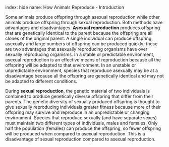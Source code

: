 index: hide
name: How Animals Reproduce - Introduction

Some animals produce offspring through asexual reproduction while other animals produce offspring through sexual reproduction. Both methods have advantages and disadvantages.  **Asexual reproduction** produces offspring that are genetically identical to the parent because the offspring are all clones of the original parent. A single individual can produce offspring asexually and large numbers of offspring can be produced quickly; these are two advantages that asexually reproducing organisms have over sexually reproducing organisms. In a stable or predictable environment, asexual reproduction is an effective means of reproduction because all the offspring will be adapted to that environment. In an unstable or unpredictable environment, species that reproduce asexually may be at a disadvantage because all the offspring are genetically identical and may not be adapted to different conditions.

During  **sexual reproduction**, the genetic material of two individuals is combined to produce genetically diverse offspring that differ from their parents. The genetic diversity of sexually produced offspring is thought to give sexually reproducing individuals greater fitness because more of their offspring may survive and reproduce in an unpredictable or changing environment. Species that reproduce sexually (and have separate sexes) must maintain two different types of individuals, males and females. Only half the population (females) can produce the offspring, so fewer offspring will be produced when compared to asexual reproduction. This is a disadvantage of sexual reproduction compared to asexual reproduction.
